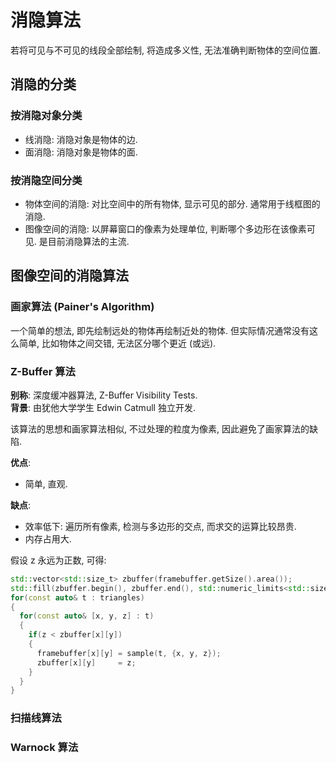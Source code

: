# 消隐算法

若将可见与不可见的线段全部绘制, 将造成多义性, 无法准确判断物体的空间位置.

## 消隐的分类

### 按消隐对象分类

- 线消隐: 消隐对象是物体的边.
- 面消隐: 消隐对象是物体的面.

### 按消隐空间分类

- 物体空间的消隐: 对比空间中的所有物体, 显示可见的部分. 通常用于线框图的消隐.
- 图像空间的消隐: 以屏幕窗口的像素为处理单位, 判断哪个多边形在该像素可见. 是目前消隐算法的主流.

## 图像空间的消隐算法

### 画家算法 (Painer's Algorithm)

一个简单的想法, 即先绘制远处的物体再绘制近处的物体. 但实际情况通常没有这么简单, 比如物体之间交错, 无法区分哪个更近 (或远).

### Z-Buffer 算法

**别称**: 深度缓冲器算法, Z-Buffer Visibility Tests.  
**背景**: 由犹他大学学生 Edwin Catmull 独立开发.  

该算法的思想和画家算法相似, 不过处理的粒度为像素, 因此避免了画家算法的缺陷.

**优点**:  

- 简单, 直观.

**缺点**:  

- 效率低下: 遍历所有像素, 检测与多边形的交点, 而求交的运算比较昂贵.  
- 内存占用大.

假设 z 永远为正数, 可得:

```cpp
std::vector<std::size_t> zbuffer(framebuffer.getSize().area());
std::fill(zbuffer.begin(), zbuffer.end(), std::numeric_limits<std::size_t>::max());
for(const auto& t : triangles)
{
  for(const auto& [x, y, z] : t)
  {
    if(z < zbuffer[x][y])
    {
      framebuffer[x][y] = sample(t, {x, y, z});
      zbuffer[x][y]     = z;
    }
  }
}
```

### 扫描线算法

<!-- TODO -->

### Warnock 算法

<!-- TODO -->
